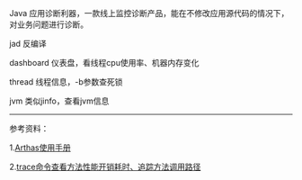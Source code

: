 Java 应用诊断利器，一款线上监控诊断产品，能在不修改应用源代码的情况下，对业务问题进行诊断。

jad 反编译

dashboard 仪表盘，看线程cpu使用率、机器内存变化

thread 线程信息，-b参数查死锁

jvm 类似jinfo，查看jvm信息

---

参考资料：

1.[Arthas使用手册](https://arthas.aliyun.com/doc/quick-start.html)

2.[trace命令查看方法性能开销耗时、追踪方法调用路径](https://blog.csdn.net/qq_37279783/article/details/128277011)
